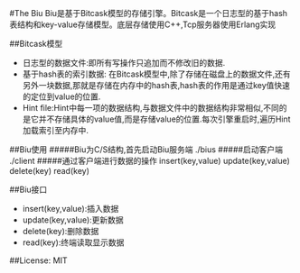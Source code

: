 #The Biu
   Biu是基于Bitcask模型的存储引擎。Bitcask是一个日志型的基于hash表结构和key-value存储模型。底层存储使用C++,Tcp服务器使用Erlang实现
   
##Bitcask模型
* 日志型的数据文件:即所有写操作只追加而不修改旧的数据.
* 基于hash表的索引数据: 在Bitcask模型中,除了存储在磁盘上的数据文件,还有另外一块数据,那就是存储在内存中的hash表,hash表的作用是通过key值快速的定位到value的位置.
* Hint file:Hint中每一项的数据结构,与数据文件中的数据结构非常相似,不同的是它并不存储具体的value值,而是存储value的位置.每次引擎重启时,遍历Hint加载索引至内存中.

##Biu使用
#####Biu为C/S结构,首先启动Biu服务端
	./bius
#####启动客户端
	./client
#####通过客户端进行数据的操作
	insert(key,value)
	update(key,value)
	delete(key)
	read(key)
	
##Biu接口
* insert(key,value):插入数据
* update(key,value):更新数据
* delete(key):删除数据
* read(key):终端读取显示数据

##License:
MIT






